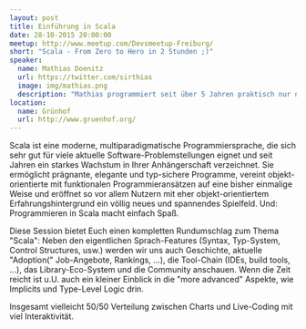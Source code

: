 ```yaml
---
layout: post
title: Einführung in Scala
date: 28-10-2015 20:00:00
meetup: http://www.meetup.com/Devsmeetup-Freiburg/
short: "Scala - From Zero to Hero in 2 Stunden ;)"
speaker:
  name: Mathias Doenitz
  url: https://twitter.com/sirthias
  image: img/mathias.png
  description: "Mathias programmiert seit über 5 Jahren praktisch nur noch in Scala, ist sehr aktiv im Scala Open-Source-Umfeld (z.B. http://spray.io und http://akka.io) und häufiger Speaker auf Konferenzen (http://lanyrd.com/profile/sirthias/) and User-Group Treffen rund um Scala."
location:
  name: Grünhof
  url: http://www.gruenhof.org/
---
```


Scala ist eine moderne, multiparadigmatische Programmiersprache, die sich sehr gut für viele aktuelle Software-Problemstellungen eignet und seit Jahren ein starkes Wachstum in Ihrer Anhängerschaft verzeichnet. Sie ermöglicht prägnante, elegante und typ-sichere Programme, vereint objekt-orientierte mit funktionalen Programmieransätzen auf eine bisher einmalige Weise und eröffnet so vor allem Nutzern mit eher objekt-orientiertem Erfahrungshintergrund ein völlig neues und spannendes Spielfeld. Und: Programmieren in Scala macht einfach Spaß.

Diese Session bietet Euch einen kompletten Rundumschlag zum Thema "Scala":
Neben den eigentlichen Sprach-Features (Syntax, Typ-System, Control Structures, usw.) werden wir uns auch Geschichte, aktuelle "Adoption(" Job-Angebote, Rankings, ...), die Tool-Chain (IDEs, build tools, ...), das Library-Eco-System und die Community anschauen.
Wenn die Zeit reicht ist u.U. auch ein kleiner Einblick in die "more advanced" Aspekte, wie Implicits und Type-Level Logic drin.

Insgesamt vielleicht 50/50 Verteilung zwischen Charts und Live-Coding mit viel Interaktivität.
